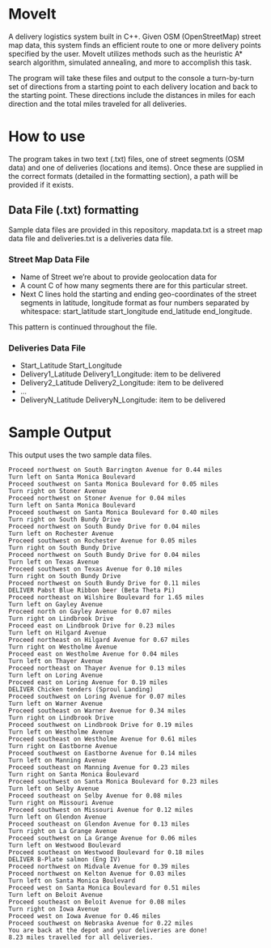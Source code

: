# MoveIt
A delivery logistics system built in C++. Given OSM (OpenStreetMap) street map data, this system finds an efficient route to one or more delivery points specified by the user. MoveIt utilizes methods such as the heuristic A* search algorithm, simulated annealing, and more to accomplish this task.

The program will take these files and output to the console a turn-by-turn set of directions from a starting point to each delivery location and back to the starting point. These directions include the distances in miles for each direction and the total miles traveled for all deliveries.

# How to use
The program takes in two text (.txt) files, one of street segments (OSM data) and one of deliveries (locations and items). Once these are supplied in the correct formats (detailed in the formatting section), a path will be provided if it exists.

## Data File (.txt) formatting

Sample data files are provided in this repository.
mapdata.txt is a street map data file and deliveries.txt is a deliveries data file. 

### Street Map Data File
- Name of Street we’re about to provide geolocation data for 
- A count C of how many segments there are for this particular street. 
- Next C lines hold the starting and ending geo-coordinates of the street segments in latitude, longitude format as four numbers separated by whitespace: start_latitude start_longitude end_latitude end_longitude.

This pattern is continued throughout the file.

### Deliveries Data File
- Start_Latitude Start_Longitude  
- Delivery1_Latitude Delivery1_Longitude: item to be delivered 
- Delivery2_Latitude Delivery2_Longitude: item to be delivered
- ...
- DeliveryN_Latitude DeliveryN_Longitude: item to be delivered 

# Sample Output
This output uses the two sample data files.

```
Proceed northwest on South Barrington Avenue for 0.44 miles
Turn left on Santa Monica Boulevard
Proceed southwest on Santa Monica Boulevard for 0.05 miles
Turn right on Stoner Avenue
Proceed northwest on Stoner Avenue for 0.04 miles
Turn left on Santa Monica Boulevard
Proceed southwest on Santa Monica Boulevard for 0.40 miles
Turn right on South Bundy Drive
Proceed northwest on South Bundy Drive for 0.04 miles
Turn left on Rochester Avenue
Proceed southwest on Rochester Avenue for 0.05 miles
Turn right on South Bundy Drive
Proceed northwest on South Bundy Drive for 0.04 miles
Turn left on Texas Avenue
Proceed southwest on Texas Avenue for 0.10 miles
Turn right on South Bundy Drive
Proceed northwest on South Bundy Drive for 0.11 miles
DELIVER Pabst Blue Ribbon beer (Beta Theta Pi)
Proceed northeast on Wilshire Boulevard for 1.65 miles
Turn left on Gayley Avenue
Proceed north on Gayley Avenue for 0.07 miles
Turn right on Lindbrook Drive
Proceed east on Lindbrook Drive for 0.23 miles
Turn left on Hilgard Avenue
Proceed northeast on Hilgard Avenue for 0.67 miles
Turn right on Westholme Avenue
Proceed east on Westholme Avenue for 0.04 miles
Turn left on Thayer Avenue
Proceed northeast on Thayer Avenue for 0.13 miles
Turn left on Loring Avenue
Proceed east on Loring Avenue for 0.19 miles
DELIVER Chicken tenders (Sproul Landing)
Proceed southwest on Loring Avenue for 0.07 miles
Turn left on Warner Avenue
Proceed southeast on Warner Avenue for 0.34 miles
Turn right on Lindbrook Drive
Proceed southwest on Lindbrook Drive for 0.19 miles
Turn left on Westholme Avenue
Proceed southeast on Westholme Avenue for 0.61 miles
Turn right on Eastborne Avenue
Proceed southwest on Eastborne Avenue for 0.14 miles
Turn left on Manning Avenue
Proceed southeast on Manning Avenue for 0.23 miles
Turn right on Santa Monica Boulevard
Proceed southwest on Santa Monica Boulevard for 0.23 miles
Turn left on Selby Avenue
Proceed southeast on Selby Avenue for 0.08 miles
Turn right on Missouri Avenue
Proceed southwest on Missouri Avenue for 0.12 miles
Turn left on Glendon Avenue
Proceed southeast on Glendon Avenue for 0.13 miles
Turn right on La Grange Avenue
Proceed southwest on La Grange Avenue for 0.06 miles
Turn left on Westwood Boulevard
Proceed southeast on Westwood Boulevard for 0.18 miles
DELIVER B-Plate salmon (Eng IV)
Proceed northwest on Midvale Avenue for 0.39 miles
Proceed northwest on Kelton Avenue for 0.03 miles
Turn left on Santa Monica Boulevard
Proceed west on Santa Monica Boulevard for 0.51 miles
Turn left on Beloit Avenue
Proceed southeast on Beloit Avenue for 0.08 miles
Turn right on Iowa Avenue
Proceed west on Iowa Avenue for 0.46 miles
Proceed southwest on Nebraska Avenue for 0.22 miles
You are back at the depot and your deliveries are done!
8.23 miles travelled for all deliveries.
```
